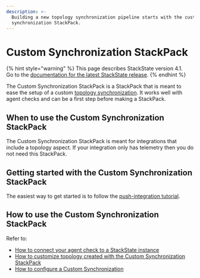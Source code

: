 ```yaml
---
description: >-
  Building a new topology synchronization pipeline starts with the custom
  synchronization StackPack.
---
```


# Custom Synchronization StackPack

{% hint style="warning" %}
This page describes StackState version 4.1.  
Go to the [documentation for the latest StackState release](https://docs.stackstate.com/).
{% endhint %}

The Custom Synchronization StackPack is a StackPack that is meant to ease the setup of a custom [topology synchronization](/configure/topology/topology_synchronization.md). It works well with agent checks and can be a first step before making a StackPack.

## When to use the Custom Synchronization StackPack

The Custom Synchronization StackPack is meant for integrations that include a topology aspect. If your integration only has telemetry then you do not need this StackPack.

## Getting started with the Custom Synchronization StackPack

The easiest way to get started is to follow the [push-integration tutorial](/develop/tutorials/push_integration_tutorial.md).

## How to use the Custom Synchronization StackPack

Refer to:

* [How to connect your agent check to a StackState instance](/develop/developer-guides/custom_synchronization_stackpack/how_to_connect_agent_check_with_stackstate_instance.md)
* [How to customize topology created with the Custom Synchronization StackPack](/develop/developer-guides/custom_synchronization_stackpack/how_to_customize_elements_created_by_custom_synchronization_stackpack.md)
* [How to configure a Custom Synchronization](/develop/developer-guides/custom_synchronization_stackpack/how_to_configure_custom_synchronization.md)


